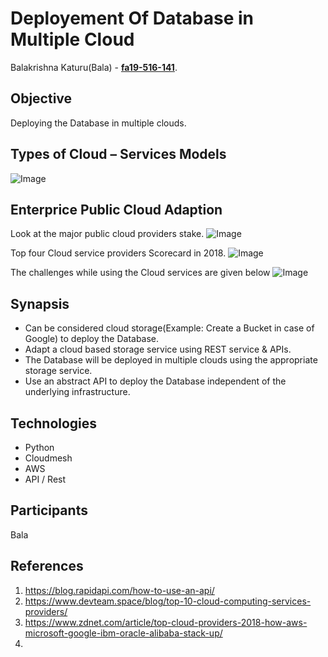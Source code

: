 # Deployement Of Database in Multiple Cloud

Balakrishna Katuru(Bala) - **[fa19-516-141](https://github.com/cloudmesh-community/fa19-516-141)**.<br/>

## Objective 
Deploying the Database in multiple clouds.

## Types of Cloud – Services Models

![Image](https://www.devteam.space/wp-content/uploads/2017/07/Cloud-Models.jpg)

## Enterprice Public Cloud Adaption
Look at the major public cloud providers stake.
![Image](https://zdnet1.cbsistatic.com/hub/i/r/2018/02/09/2b5981e1-19e6-4e79-986c-44d849a2235a/resize/770xauto/74c392ed6832b01e638db63639c3295c/stacking-up-cloud-vendors-2018-right-scale-1.png)

Top four Cloud service providers Scorecard in 2018.
![Image](https://zdnet2.cbsistatic.com/hub/i/r/2018/02/09/b6fed299-809f-43fc-a732-f1343ec2b8d9/resize/770xauto/98f060c985c6b39b00822a62e1d3c15a/aws-vs-azure-vs-google-vs-ibm.png)

The challenges while using the Cloud services are given below
![Image](https://zdnet4.cbsistatic.com/hub/i/2019/01/23/e19ceee2-17bd-4a4f-9249-82613ec7a428/20a459a33fd6e9176e29346fb0d78a5f/kentik-report-2019a.png)

## Synapsis 
- Can be considered cloud storage(Example: Create a Bucket in case of Google)
     to deploy the Database. 
- Adapt a cloud based storage service using REST service & APIs.
- The Database will be deployed in multiple clouds using the appropriate storage service.
- Use an abstract API to deploy the Database independent of the underlying infrastructure.

## Technologies
* Python 
* Cloudmesh 
* AWS 
* API / Rest

## Participants 
Bala

## References

1. <https://blog.rapidapi.com/how-to-use-an-api/>
2. <https://www.devteam.space/blog/top-10-cloud-computing-services-providers/>
3. <https://www.zdnet.com/article/top-cloud-providers-2018-how-aws-microsoft-google-ibm-oracle-alibaba-stack-up/>
4. 
